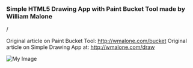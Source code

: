 ### Simple HTML5 Drawing App with Paint Bucket Tool made by William Malone
/


Original article on Paint Bucket Tool: http://wmalone.com/bucket
Original article on Simple Drawing App at: http://wmalone.com/draw

![My Image](http://www.williammalone.com/projects/html5-canvas-javascript-drawing-app-with-bucket-tool/images/example.png)
